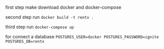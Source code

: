 first step make download docker and docker-compose

second step run
`docker build -t rentx .`
 
third step run 
`docker-compose up`

for connect a database 
`
 POSTGRES_USER=docker
 POSTGRES_PASSWORD=ignite
 POSTGRES_DB=rentx
`